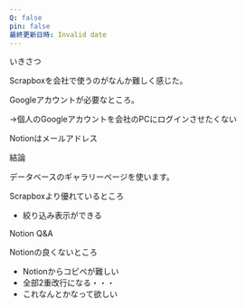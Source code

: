 ```yaml
---
Q: false
pin: false
最終更新日時: Invalid date
---
```

  

いきさつ

Scrapboxを会社で使うのがなんか難しく感じた。

Googleアカウントが必要なところ。

→個人のGoogleアカウントを会社のPCにログインさせたくない

Notionはメールアドレス

  

結論

データベースのギャラリーページを使います。

  

Scrapboxより優れているところ

- 絞り込み表示ができる

Notion Q&A

Notionの良くないところ

- Notionからコピペが難しい  
- 全部2重改行になる・・・  
- これなんとかなって欲しい